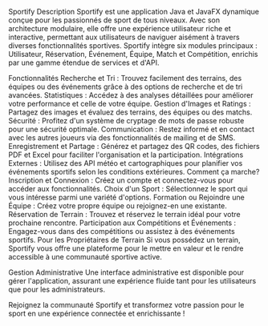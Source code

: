 Sportify
Description
Sportify est une application Java et JavaFX dynamique conçue pour les passionnés de sport de tous niveaux. Avec son architecture modulaire, elle offre une expérience utilisateur riche et interactive, permettant aux utilisateurs de naviguer aisément à travers diverses fonctionnalités sportives. Sportify intègre six modules principaux : Utilisateur, Réservation, Événement, Équipe, Match et Compétition, enrichis par une gamme étendue de services et d'API.

Fonctionnalités
Recherche et Tri : Trouvez facilement des terrains, des équipes ou des événements grâce à des options de recherche et de tri avancées.
Statistiques : Accédez à des analyses détaillées pour améliorer votre performance et celle de votre équipe.
Gestion d'Images et Ratings : Partagez des images et évaluez des terrains, des équipes ou des matchs.
Sécurité : Profitez d'un système de cryptage de mots de passe robuste pour une sécurité optimale.
Communication : Restez informé et en contact avec les autres joueurs via des fonctionnalités de mailing et de SMS.
Enregistrement et Partage : Générez et partagez des QR codes, des fichiers PDF et Excel pour faciliter l'organisation et la participation.
Intégrations Externes : Utilisez des API météo et cartographiques pour planifier vos événements sportifs selon les conditions extérieures.
Comment ça marche?
Inscription et Connexion : Créez un compte et connectez-vous pour accéder aux fonctionnalités.
Choix d'un Sport : Sélectionnez le sport qui vous intéresse parmi une variété d'options.
Formation ou Rejoindre une Équipe : Créez votre propre équipe ou rejoignez-en une existante.
Réservation de Terrain : Trouvez et réservez le terrain idéal pour votre prochaine rencontre.
Participation aux Compétitions et Événements : Engagez-vous dans des compétitions ou assistez à des événements sportifs.
Pour les Propriétaires de Terrain
Si vous possédez un terrain, Sportify vous offre une plateforme pour le mettre en valeur et le rendre accessible à une communauté sportive active.

Gestion Administrative
Une interface administrative est disponible pour gérer l'application, assurant une expérience fluide tant pour les utilisateurs que pour les administrateurs.

Rejoignez la communauté Sportify et transformez votre passion pour le sport en une expérience connectée et enrichissante !


